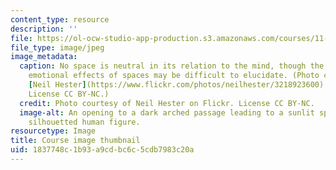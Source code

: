```yaml
---
content_type: resource
description: ''
file: https://ol-ocw-studio-app-production.s3.amazonaws.com/courses/11-s942-wanderings-in-psychogeography-exploring-landscapes-of-history-biography-memory-culture-nature-poetry-surreality-fantasy-and-madness-fall-2020/1837748c1b93a9cdbc6c5cdb7983c20a_11-S942f20-th.jpg
file_type: image/jpeg
image_metadata:
  caption: No space is neutral in its relation to the mind, though the mental and
    emotional effects of spaces may be difficult to elucidate. (Photo courtesy of
    [Neil Hester](https://www.flickr.com/photos/neilhester/3218923600) on Flickr.
    License CC BY-NC.)
  credit: Photo courtesy of Neil Hester on Flickr. License CC BY-NC.
  image-alt: An opening to a dark arched passage leading to a sunlit space, with a
    silhouetted human figure.
resourcetype: Image
title: Course image thumbnail
uid: 1837748c-1b93-a9cd-bc6c-5cdb7983c20a
---
```

